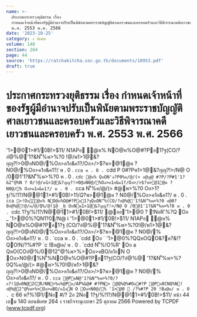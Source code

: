 ```yaml
---
name: >-
  ประกาศกระทรวงยุติธรรม เรื่อง
  กำหนดเจ้าหน้าที่ของรัฐผู้มีอำนาจปรับเป็นพินัยตามพระราชบัญญัติศาลเยาวชนและครอบครัวและวิธีพิจารณาคดีเยาวชนและครอบครัว
  พ.ศ. 2553 พ.ศ. 2566
date: '2023-10-25'
category: ง พิเศษ
volume: 140
section: 264
page: 44
source: 'https://ratchakitcha.soc.go.th/documents/10953.pdf'
draft: true
---
```


# ประกาศกระทรวงยุติธรรม เรื่อง กำหนดเจ้าหน้าที่ของรัฐผู้มีอำนาจปรับเป็นพินัยตามพระราชบัญญัติศาลเยาวชนและครอบครัวและวิธีพิจารณาคดีเยาวชนและครอบครัว พ.ศ. 2553 พ.ศ. 2566

'1>@01>#1/0B!>$11/ N1APอ ํ@ห% NO@ห%O@#?Pอ1?ฐ(CO/?อํ@%@'1?&N'็%พ>%?0 !@/พ1>1@&?ญญ?!>0@ลN0@/%Oล>ค1อ&ค1?/Oล>/>$?พ>@1@ค ? N0@/%Oล>ค1อ&ค1?/ พ . 0 . `cca พ . 0 . `cdd P 0#?Pพ1>1@&?ญญ?!>/N@ O /0@1'1?&N'็%พ>%?0 พ . 0 . `cdc ํ@ห% QหON'ล?P0%ค/@/(> อ@ญ@ #?P/?P#1'1?&2"@%N ? 0/!@/พ1>1@&?ญญ?!>0@ลN0@/%Oล>ค1อ&ค1?/Oล>/>$?พ>@1@ค ? N0@/% Oล>ค1อ&ค1?/ พ . 0 . `cca N'็%ค/@/(> #@พ>%?0 Oล>1?ฐ/%!1?/N@@11>#1/0B!>$11/Q%ฐ@%>(CO1?1@@1 !@/พ1>1@&?ญญ?!>0@ลN0@/%Oล>ค1อ&ค1?/Oล>/>$?พ>@1@ค ? N0@/%Oล>ค1อ&ค1?/ พ . 0 . `cca >!Oอํ@ห% NO@ห%O@#?Pอ1?ฐQหON'็%(CO/?อํ@%@'1?&N'็%พ>%?0 อ@0?0อํ@%@!@/ค/@/Q%/@!1@ _b OหNพ1>1@&?ญญ?!>/N@ O /0@1'1?&N'็%พ>%?0 พ . 0 . `cdc 1?ฐ/%!1?/N@@11>#1/0B!>$11/ @ออ'1>@0 ? !NอR'%?Q Oอ _ '1>@0%?QN1?0/N@ ì '1>@01>#1/0B!>$11/ N1APอ ํ@ห% NO@ห%O@#?Pอ1?ฐ (CO/?อํ@%@'1?&N'็%พ>%?0!@/พ1>1@&?ญญ?!>0@ลN0@/%Oล>ค1อ&ค1?/Oล>/>$?พ>@1@ค ? N0@/% Oล>ค1อ&ค1?/ พ . 0 . `cca พ . 0 . `cdd Oอ ` '1>@0%?QQหOQO&?ค?&!?QO!N/?%#?P `c !Bล@ค/ พ . 0 . `cdd N'็%!O%R' Oอ a QหO(COอํ@%/0@12"@%พ>%>Oล>คBO/ค1อN O Oล>N0@/%N'็%NO@ห%O@#?Pอ1?ฐ(CO/?อํ@%@ '1?&N'็%พ>%?0Q%ค/@/(> #@พ>%?0!@/พ1>1@&?ญญ?!>0@ลN0@/%Oล>ค1อ&ค1?/Oล>/>$?พ>@1@ค ? N0@/% Oล>ค1อ&ค1?/ พ . 0 . `cca @PคN@'1?&N'็%พ>%?0/?อ?!1@อ0N@2CR/NN>%ห%@Pห/AP%&@# #?PN> @Q%Q%#Oอ#?P @Pอ0CNQ%N!อํ@%@2"@%พ>%>Oล>คBO/ค1อN O Oล>N0@/% '1>@0  /?%#?P 20 !Bล@ค/ พ . 0 . `c 66 พ?%!ํ@1/Nอ #/? 2อ 2Nอ 1?ฐ/%!1?/N@@11>#1/0B!>$11/ หน้า 44 เลม 140 ตอนพิเศษ 264 ง ราชกิจจานุเบกษา 25 ตุลาคม 2566 Powered by TCPDF (www.tcpdf.org)
